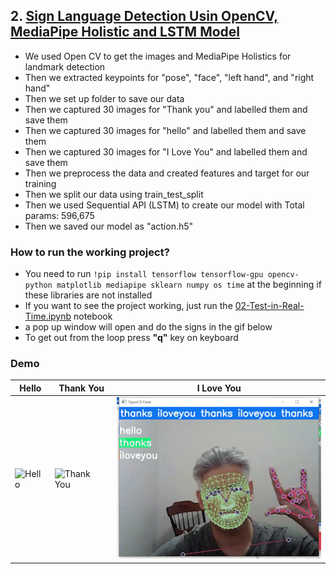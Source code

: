 ## 2. [Sign Language Detection Usin OpenCV, MediaPipe Holistic and LSTM Model](https://github.com/salmankhaliq22/Object-Detection-Projects/tree/main/sign-language-detection-using-OpenCV-Labelme-mediapipe-DNN)
  - We used Open CV to get the images and MediaPipe Holistics for landmark detection
  - Then we extracted keypoints for "pose", "face", "left hand", and "right hand"
  - Then we set up folder to save our data
  - Then we captured 30 images for "Thank you" and labelled them and save them
  - Then we captured 30 images for "hello" and labelled them and save them
  - Then we captured 30 images for "I Love You" and labelled them and save them
  - Then we preprocess the data and created features and target for our training
  - Then we split our data using train_test_split
  - Then we used Sequential API (LSTM) to create our model with Total params: 596,675
  - Then we saved our model as "action.h5" 
  
  ### How to run the working project?
  - You need to run ``!pip install tensorflow tensorflow-gpu opencv-python matplotlib mediapipe sklearn numpy os time`` at the beginning if these libraries are not installed
  - If you want to see the project working, just run the [02-Test-in-Real-Time.ipynb](https://github.com/salmankhaliq22/Object-Detection-Projects/blob/main/sign-language-detection-using-OpenCV-Labelme-mediapipe-DNN/02-Test-in-Real-Time.ipynb) notebook
  - a pop up window will open and do the signs in the gif below
  - To get out from the loop press **"q"** key on keyboard
  
  ### Demo
  | Hello  | Thank You  |  I Love You |
  |---|---|---|
  | ![Hello](https://github.com/salmankhaliq22/Object-Detection-Projects/blob/main/sign-language-detection-using-OpenCV-Labelme-mediapipe-DNN/Demo/hello_AdobeExpress.gif) |  ![Thank You](https://github.com/salmankhaliq22/Object-Detection-Projects/blob/main/sign-language-detection-using-OpenCV-Labelme-mediapipe-DNN/Demo/Thank_you_AdobeExpress.gif) |   ![I Love You](https://github.com/salmankhaliq22/Object-Detection-Projects/blob/main/sign-language-detection-using-OpenCV-Labelme-mediapipe-DNN/Demo/ILU_AdobeExpress.gif) |
  
